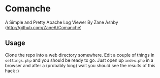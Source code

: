 Comanche
===

A Simple and Pretty Apache Log Viewer
By Zane Ashby (http://github.com/ZaneA/Comanche)

Usage
---

Clone the repo into a web directory somewhere. Edit a couple of things in `settings.php` and you should be ready to go. Just open up `index.php` in a browser and after a (probably long) wait you should see the results of this hack :)